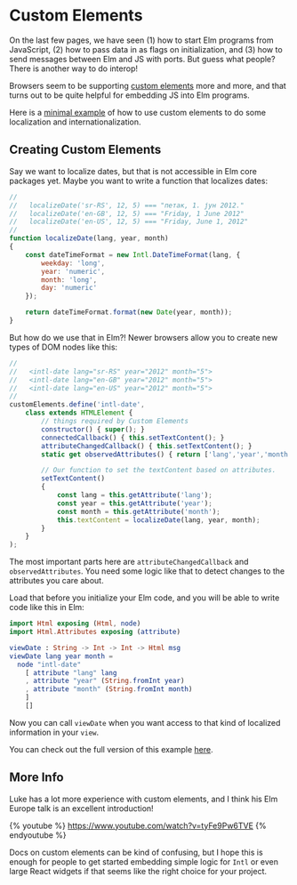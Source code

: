 # Custom Elements

On the last few pages, we have seen (1) how to start Elm programs from JavaScript, (2) how to pass data in as flags on initialization, and (3) how to send messages between Elm and JS with ports. But guess what people? There is another way to do interop!

Browsers seem to be supporting [custom elements](https://developer.mozilla.org/en-US/docs/Web/Web_Components/Using_custom_elements) more and more, and that turns out to be quite helpful for embedding JS into Elm programs.

Here is a [minimal example](https://github.com/elm-community/js-integration-examples/tree/master/internationalization) of how to use custom elements to do some localization and internationalization.


## Creating Custom Elements

Say we want to localize dates, but that is not accessible in Elm core packages yet. Maybe you want to write a function that localizes dates:

```javascript
//
//   localizeDate('sr-RS', 12, 5) === "петак, 1. јун 2012."
//   localizeDate('en-GB', 12, 5) === "Friday, 1 June 2012"
//   localizeDate('en-US', 12, 5) === "Friday, June 1, 2012"
//
function localizeDate(lang, year, month)
{
	const dateTimeFormat = new Intl.DateTimeFormat(lang, {
		weekday: 'long',
		year: 'numeric',
		month: 'long',
		day: 'numeric'
	});

	return dateTimeFormat.format(new Date(year, month));
}
```

But how do we use that in Elm?! Newer browsers allow you to create new types of DOM nodes like this:

```javascript
//
//   <intl-date lang="sr-RS" year="2012" month="5">
//   <intl-date lang="en-GB" year="2012" month="5">
//   <intl-date lang="en-US" year="2012" month="5">
//
customElements.define('intl-date',
	class extends HTMLElement {
		// things required by Custom Elements
		constructor() { super(); }
		connectedCallback() { this.setTextContent(); }
		attributeChangedCallback() { this.setTextContent(); }
		static get observedAttributes() { return ['lang','year','month']; }

		// Our function to set the textContent based on attributes.
		setTextContent()
		{
			const lang = this.getAttribute('lang');
			const year = this.getAttribute('year');
			const month = this.getAttribute('month');
			this.textContent = localizeDate(lang, year, month);
		}
	}
);
```

The most important parts here are `attributeChangedCallback` and `observedAttributes`. You need some logic like that to detect changes to the attributes you care about.

Load that before you initialize your Elm code, and you will be able to write code like this in Elm:

```elm
import Html exposing (Html, node)
import Html.Attributes exposing (attribute)

viewDate : String -> Int -> Int -> Html msg
viewDate lang year month =
  node "intl-date"
    [ attribute "lang" lang
    , attribute "year" (String.fromInt year)
    , attribute "month" (String.fromInt month)
    ]
    []
```

Now you can call `viewDate` when you want access to that kind of localized information in your `view`.

You can check out the full version of this example [here](https://github.com/elm-community/js-integration-examples/tree/master/internationalization).


## More Info

Luke has a lot more experience with custom elements, and I think his Elm Europe talk is an excellent introduction!

{% youtube %} https://www.youtube.com/watch?v=tyFe9Pw6TVE {% endyoutube %}

Docs on custom elements can be kind of confusing, but I hope this is enough for people to get started embedding simple logic for `Intl` or even large React widgets if that seems like the right choice for your project.
